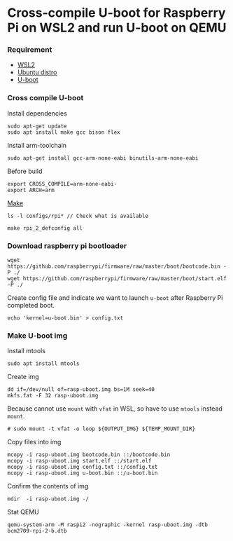 # Cross-compile U-boot for Raspberry Pi on WSL2 and run U-boot on QEMU

### Requirement
* [WSL2](https://docs.microsoft.com/en-us/windows/wsl/wsl2-install)
* [Ubuntu distro](https://docs.microsoft.com/en-us/windows/wsl/install-win10#install-your-linux-distribution-of-choice)
* [U-boot](https://www.denx.de/wiki/view/DULG/UBootSources)

### Cross compile U-boot
Install dependencies

	sudo apt-get update
	sudo apt install make gcc bison flex
    
Install arm-toolchain

	sudo apt-get install gcc-arm-none-eabi binutils-arm-none-eabi

Before build

	export CROSS_COMPILE=arm-none-eabi-
	export ARCH=arm
  
[Make](https://www.denx.de/wiki/view/DULG/UBootConfiguration)

	ls -l configs/rpi* // Check what is available
	
	make rpi_2_defconfig all

### Download raspberry pi bootloader

	wget https://github.com/raspberrypi/firmware/raw/master/boot/bootcode.bin -P ./
	wget https://github.com/raspberrypi/firmware/raw/master/boot/start.elf -P ./

Create config file and indicate we want to launch `u-boot` after Raspberry Pi completed boot.

	echo 'kernel=u-boot.bin' > config.txt

### Make U-boot img
Install mtools

	sudo apt install mtools
	
Create img

	dd if=/dev/null of=rasp-uboot.img bs=1M seek=40
	mkfs.fat -F 32 rasp-uboot.img
	
Because cannot use `mount` with `vfat` in WSL, so have to use `mtools` instead `mount`.
	
	# sudo mount -t vfat -o loop ${OUTPUT_IMG} ${TEMP_MOUNT_DIR}
	
Copy files into img

	mcopy -i rasp-uboot.img bootcode.bin ::/bootcode.bin
	mcopy -i rasp-uboot.img start.elf ::/start.elf
	mcopy -i rasp-uboot.img config.txt ::/config.txt
	mcopy -i rasp-uboot.img u-boot.bin ::/u-boot.bin

Confirm the contents of img

	mdir  -i rasp-uboot.img -/

Stat QEMU

	qemu-system-arm -M raspi2 -nographic -kernel rasp-uboot.img -dtb bcm2709-rpi-2-b.dtb
